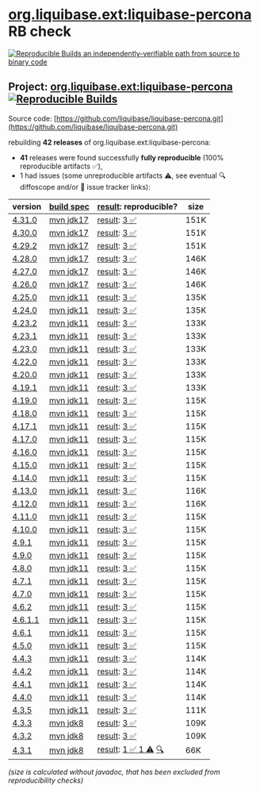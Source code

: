 [org.liquibase.ext:liquibase-percona](https://central.sonatype.com/artifact/org.liquibase.ext/liquibase-percona/versions) RB check
=======

[![Reproducible Builds](https://reproducible-builds.org/images/logos/rb.svg) an independently-verifiable path from source to binary code](https://reproducible-builds.org/)

## Project: [org.liquibase.ext:liquibase-percona](https://central.sonatype.com/artifact/org.liquibase.ext/liquibase-percona/versions) [![Reproducible Builds](https://img.shields.io/endpoint?url=https://raw.githubusercontent.com/jvm-repo-rebuild/reproducible-central/master/content/org/liquibase/ext/liquibase-percona/badge.json)](https://github.com/jvm-repo-rebuild/reproducible-central/blob/master/content/org/liquibase/ext/liquibase-percona/README.md)

Source code: [https://github.com/liquibase/liquibase-percona.git](https://github.com/liquibase/liquibase-percona.git)

rebuilding **42 releases** of org.liquibase.ext:liquibase-percona:
- **41** releases were found successfully **fully reproducible** (100% reproducible artifacts :white_check_mark:),
- 1 had issues (some unreproducible artifacts :warning:, see eventual :mag: diffoscope and/or :memo: issue tracker links):

| version | [build spec](/BUILDSPEC.md) | [result](https://reproducible-builds.org/docs/jvm/): reproducible? | size |
| -- | --------- | ------ | -- |
| [4.31.0](https://central.sonatype.com/artifact/org.liquibase.ext/liquibase-percona/4.31.0/pom) | [mvn jdk17](liquibase-percona-4.31.0.buildspec) | [result](liquibase-percona-4.31.0.buildinfo): [3 :white_check_mark: ](liquibase-percona-4.31.0.buildcompare) | 151K |
| [4.30.0](https://central.sonatype.com/artifact/org.liquibase.ext/liquibase-percona/4.30.0/pom) | [mvn jdk17](liquibase-percona-4.30.0.buildspec) | [result](liquibase-percona-4.30.0.buildinfo): [3 :white_check_mark: ](liquibase-percona-4.30.0.buildcompare) | 151K |
| [4.29.2](https://central.sonatype.com/artifact/org.liquibase.ext/liquibase-percona/4.29.2/pom) | [mvn jdk17](liquibase-percona-4.29.2.buildspec) | [result](liquibase-percona-4.29.2.buildinfo): [3 :white_check_mark: ](liquibase-percona-4.29.2.buildcompare) | 151K |
| [4.28.0](https://central.sonatype.com/artifact/org.liquibase.ext/liquibase-percona/4.28.0/pom) | [mvn jdk17](liquibase-percona-4.28.0.buildspec) | [result](liquibase-percona-4.28.0.buildinfo): [3 :white_check_mark: ](liquibase-percona-4.28.0.buildcompare) | 146K |
| [4.27.0](https://central.sonatype.com/artifact/org.liquibase.ext/liquibase-percona/4.27.0/pom) | [mvn jdk17](liquibase-percona-4.27.0.buildspec) | [result](liquibase-percona-4.27.0.buildinfo): [3 :white_check_mark: ](liquibase-percona-4.27.0.buildcompare) | 146K |
| [4.26.0](https://central.sonatype.com/artifact/org.liquibase.ext/liquibase-percona/4.26.0/pom) | [mvn jdk17](liquibase-percona-4.26.0.buildspec) | [result](liquibase-percona-4.26.0.buildinfo): [3 :white_check_mark: ](liquibase-percona-4.26.0.buildcompare) | 146K |
| [4.25.0](https://central.sonatype.com/artifact/org.liquibase.ext/liquibase-percona/4.25.0/pom) | [mvn jdk11](liquibase-percona-4.25.0.buildspec) | [result](liquibase-percona-4.25.0.buildinfo): [3 :white_check_mark: ](liquibase-percona-4.25.0.buildcompare) | 135K |
| [4.24.0](https://central.sonatype.com/artifact/org.liquibase.ext/liquibase-percona/4.24.0/pom) | [mvn jdk11](liquibase-percona-4.24.0.buildspec) | [result](liquibase-percona-4.24.0.buildinfo): [3 :white_check_mark: ](liquibase-percona-4.24.0.buildcompare) | 135K |
| [4.23.2](https://central.sonatype.com/artifact/org.liquibase.ext/liquibase-percona/4.23.2/pom) | [mvn jdk11](liquibase-percona-4.23.2.buildspec) | [result](liquibase-percona-4.23.2.buildinfo): [3 :white_check_mark: ](liquibase-percona-4.23.2.buildcompare) | 133K |
| [4.23.1](https://central.sonatype.com/artifact/org.liquibase.ext/liquibase-percona/4.23.1/pom) | [mvn jdk11](liquibase-percona-4.23.1.buildspec) | [result](liquibase-percona-4.23.1.buildinfo): [3 :white_check_mark: ](liquibase-percona-4.23.1.buildcompare) | 133K |
| [4.23.0](https://central.sonatype.com/artifact/org.liquibase.ext/liquibase-percona/4.23.0/pom) | [mvn jdk11](liquibase-percona-4.23.0.buildspec) | [result](liquibase-percona-4.23.0.buildinfo): [3 :white_check_mark: ](liquibase-percona-4.23.0.buildcompare) | 133K |
| [4.22.0](https://central.sonatype.com/artifact/org.liquibase.ext/liquibase-percona/4.22.0/pom) | [mvn jdk11](liquibase-percona-4.22.0.buildspec) | [result](liquibase-percona-4.22.0.buildinfo): [3 :white_check_mark: ](liquibase-percona-4.22.0.buildcompare) | 133K |
| [4.20.0](https://central.sonatype.com/artifact/org.liquibase.ext/liquibase-percona/4.20.0/pom) | [mvn jdk11](liquibase-percona-4.20.0.buildspec) | [result](liquibase-percona-4.20.0.buildinfo): [3 :white_check_mark: ](liquibase-percona-4.20.0.buildcompare) | 133K |
| [4.19.1](https://central.sonatype.com/artifact/org.liquibase.ext/liquibase-percona/4.19.1/pom) | [mvn jdk11](liquibase-percona-4.19.1.buildspec) | [result](liquibase-percona-4.19.1.buildinfo): [3 :white_check_mark: ](liquibase-percona-4.19.1.buildcompare) | 133K |
| [4.19.0](https://central.sonatype.com/artifact/org.liquibase.ext/liquibase-percona/4.19.0/pom) | [mvn jdk11](liquibase-percona-4.19.0.buildspec) | [result](liquibase-percona-4.19.0.buildinfo): [3 :white_check_mark: ](liquibase-percona-4.19.0.buildcompare) | 115K |
| [4.18.0](https://central.sonatype.com/artifact/org.liquibase.ext/liquibase-percona/4.18.0/pom) | [mvn jdk11](liquibase-percona-4.18.0.buildspec) | [result](liquibase-percona-4.18.0.buildinfo): [3 :white_check_mark: ](liquibase-percona-4.18.0.buildcompare) | 115K |
| [4.17.1](https://central.sonatype.com/artifact/org.liquibase.ext/liquibase-percona/4.17.1/pom) | [mvn jdk11](liquibase-percona-4.17.1.buildspec) | [result](liquibase-percona-4.17.1.buildinfo): [3 :white_check_mark: ](liquibase-percona-4.17.1.buildcompare) | 115K |
| [4.17.0](https://central.sonatype.com/artifact/org.liquibase.ext/liquibase-percona/4.17.0/pom) | [mvn jdk11](liquibase-percona-4.17.0.buildspec) | [result](liquibase-percona-4.17.0.buildinfo): [3 :white_check_mark: ](liquibase-percona-4.17.0.buildcompare) | 115K |
| [4.16.0](https://central.sonatype.com/artifact/org.liquibase.ext/liquibase-percona/4.16.0/pom) | [mvn jdk11](liquibase-percona-4.16.0.buildspec) | [result](liquibase-percona-4.16.0.buildinfo): [3 :white_check_mark: ](liquibase-percona-4.16.0.buildcompare) | 115K |
| [4.15.0](https://central.sonatype.com/artifact/org.liquibase.ext/liquibase-percona/4.15.0/pom) | [mvn jdk11](liquibase-percona-4.15.0.buildspec) | [result](liquibase-percona-4.15.0.buildinfo): [3 :white_check_mark: ](liquibase-percona-4.15.0.buildcompare) | 115K |
| [4.14.0](https://central.sonatype.com/artifact/org.liquibase.ext/liquibase-percona/4.14.0/pom) | [mvn jdk11](liquibase-percona-4.14.0.buildspec) | [result](liquibase-percona-4.14.0.buildinfo): [3 :white_check_mark: ](liquibase-percona-4.14.0.buildcompare) | 115K |
| [4.13.0](https://central.sonatype.com/artifact/org.liquibase.ext/liquibase-percona/4.13.0/pom) | [mvn jdk11](liquibase-percona-4.13.0.buildspec) | [result](liquibase-percona-4.13.0.buildinfo): [3 :white_check_mark: ](liquibase-percona-4.13.0.buildcompare) | 116K |
| [4.12.0](https://central.sonatype.com/artifact/org.liquibase.ext/liquibase-percona/4.12.0/pom) | [mvn jdk11](liquibase-percona-4.12.0.buildspec) | [result](liquibase-percona-4.12.0.buildinfo): [3 :white_check_mark: ](liquibase-percona-4.12.0.buildcompare) | 116K |
| [4.11.0](https://central.sonatype.com/artifact/org.liquibase.ext/liquibase-percona/4.11.0/pom) | [mvn jdk11](liquibase-percona-4.11.0.buildspec) | [result](liquibase-percona-4.11.0.buildinfo): [3 :white_check_mark: ](liquibase-percona-4.11.0.buildcompare) | 115K |
| [4.10.0](https://central.sonatype.com/artifact/org.liquibase.ext/liquibase-percona/4.10.0/pom) | [mvn jdk11](liquibase-percona-4.10.0.buildspec) | [result](liquibase-percona-4.10.0.buildinfo): [3 :white_check_mark: ](liquibase-percona-4.10.0.buildcompare) | 115K |
| [4.9.1](https://central.sonatype.com/artifact/org.liquibase.ext/liquibase-percona/4.9.1/pom) | [mvn jdk11](liquibase-percona-4.9.1.buildspec) | [result](liquibase-percona-4.9.1.buildinfo): [3 :white_check_mark: ](liquibase-percona-4.9.1.buildcompare) | 115K |
| [4.9.0](https://central.sonatype.com/artifact/org.liquibase.ext/liquibase-percona/4.9.0/pom) | [mvn jdk11](liquibase-percona-4.9.0.buildspec) | [result](liquibase-percona-4.9.0.buildinfo): [3 :white_check_mark: ](liquibase-percona-4.9.0.buildcompare) | 115K |
| [4.8.0](https://central.sonatype.com/artifact/org.liquibase.ext/liquibase-percona/4.8.0/pom) | [mvn jdk11](liquibase-percona-4.8.0.buildspec) | [result](liquibase-percona-4.8.0.buildinfo): [3 :white_check_mark: ](liquibase-percona-4.8.0.buildcompare) | 115K |
| [4.7.1](https://central.sonatype.com/artifact/org.liquibase.ext/liquibase-percona/4.7.1/pom) | [mvn jdk11](liquibase-percona-4.7.1.buildspec) | [result](liquibase-percona-4.7.1.buildinfo): [3 :white_check_mark: ](liquibase-percona-4.7.1.buildcompare) | 115K |
| [4.7.0](https://central.sonatype.com/artifact/org.liquibase.ext/liquibase-percona/4.7.0/pom) | [mvn jdk11](liquibase-percona-4.7.0.buildspec) | [result](liquibase-percona-4.7.0.buildinfo): [3 :white_check_mark: ](liquibase-percona-4.7.0.buildcompare) | 115K |
| [4.6.2](https://central.sonatype.com/artifact/org.liquibase.ext/liquibase-percona/4.6.2/pom) | [mvn jdk11](liquibase-percona-4.6.2.buildspec) | [result](liquibase-percona-4.6.2.buildinfo): [3 :white_check_mark: ](liquibase-percona-4.6.2.buildcompare) | 115K |
| [4.6.1.1](https://central.sonatype.com/artifact/org.liquibase.ext/liquibase-percona/4.6.1.1/pom) | [mvn jdk11](liquibase-percona-4.6.1.1.buildspec) | [result](liquibase-percona-4.6.1.1.buildinfo): [3 :white_check_mark: ](liquibase-percona-4.6.1.1.buildcompare) | 115K |
| [4.6.1](https://central.sonatype.com/artifact/org.liquibase.ext/liquibase-percona/4.6.1/pom) | [mvn jdk11](liquibase-percona-4.6.1.buildspec) | [result](liquibase-percona-4.6.1.buildinfo): [3 :white_check_mark: ](liquibase-percona-4.6.1.buildcompare) | 115K |
| [4.5.0](https://central.sonatype.com/artifact/org.liquibase.ext/liquibase-percona/4.5.0/pom) | [mvn jdk11](liquibase-percona-4.5.0.buildspec) | [result](liquibase-percona-4.5.0.buildinfo): [3 :white_check_mark: ](liquibase-percona-4.5.0.buildcompare) | 115K |
| [4.4.3](https://central.sonatype.com/artifact/org.liquibase.ext/liquibase-percona/4.4.3/pom) | [mvn jdk11](liquibase-percona-4.4.3.buildspec) | [result](liquibase-percona-4.4.3.buildinfo): [3 :white_check_mark: ](liquibase-percona-4.4.3.buildcompare) | 114K |
| [4.4.2](https://central.sonatype.com/artifact/org.liquibase.ext/liquibase-percona/4.4.2/pom) | [mvn jdk11](liquibase-percona-4.4.2.buildspec) | [result](liquibase-percona-4.4.2.buildinfo): [3 :white_check_mark: ](liquibase-percona-4.4.2.buildcompare) | 114K |
| [4.4.1](https://central.sonatype.com/artifact/org.liquibase.ext/liquibase-percona/4.4.1/pom) | [mvn jdk11](liquibase-percona-4.4.1.buildspec) | [result](liquibase-percona-4.4.1.buildinfo): [3 :white_check_mark: ](liquibase-percona-4.4.1.buildcompare) | 114K |
| [4.4.0](https://central.sonatype.com/artifact/org.liquibase.ext/liquibase-percona/4.4.0/pom) | [mvn jdk11](liquibase-percona-4.4.0.buildspec) | [result](liquibase-percona-4.4.0.buildinfo): [3 :white_check_mark: ](liquibase-percona-4.4.0.buildcompare) | 114K |
| [4.3.5](https://central.sonatype.com/artifact/org.liquibase.ext/liquibase-percona/4.3.5/pom) | [mvn jdk11](liquibase-percona-4.3.5.buildspec) | [result](liquibase-percona-4.3.5.buildinfo): [3 :white_check_mark: ](liquibase-percona-4.3.5.buildcompare) | 111K |
| [4.3.3](https://central.sonatype.com/artifact/org.liquibase.ext/liquibase-percona/4.3.3/pom) | [mvn jdk8](liquibase-percona-4.3.3.buildspec) | [result](liquibase-percona-4.3.3.buildinfo): [3 :white_check_mark: ](liquibase-percona-4.3.3.buildcompare) | 109K |
| [4.3.2](https://central.sonatype.com/artifact/org.liquibase.ext/liquibase-percona/4.3.2/pom) | [mvn jdk8](liquibase-percona-4.3.2.buildspec) | [result](liquibase-percona-4.3.2.buildinfo): [3 :white_check_mark: ](liquibase-percona-4.3.2.buildcompare) | 109K |
| [4.3.1](https://central.sonatype.com/artifact/org.liquibase.ext/liquibase-percona/4.3.1/pom) | [mvn jdk8](liquibase-percona-4.3.1.buildspec) | [result](liquibase-percona-4.3.1.buildinfo): [1 :white_check_mark:  1 :warning:](liquibase-percona-4.3.1.buildcompare) [:mag:](https://github.com/jvm-repo-rebuild/reproducible-central/blob/master/content/org/liquibase/ext/liquibase-percona/liquibase-percona-4.3.1.diffoscope) | 66K |

<i>(size is calculated without javadoc, that has been excluded from reproducibility checks)</i>
